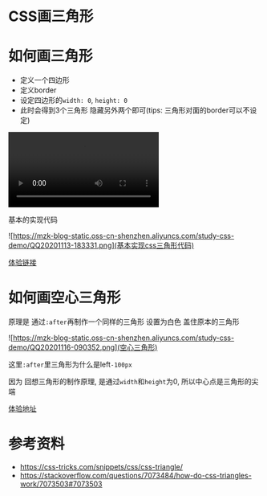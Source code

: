 # CSS画三角形

# 如何画三角形

- 定义一个四边形
- 定义border
- 设定四边形的`width: 0`, `height: 0`
- 此时会得到3个三角形 隐藏另外两个即可(tips: 三角形对面的border可以不设定)

<video controls>
    <source src="https://mzk-blog-static.oss-cn-shenzhen.aliyuncs.com/study-css-demo/QQ20201113-164907-HD.mp4" type="video/mp4">
</video>

基本的实现代码

![https://mzk-blog-static.oss-cn-shenzhen.aliyuncs.com/study-css-demo/QQ20201113-183331.png](基本实现css三角形代码)


[体验链接](http://study-css-demo.404mzk.com/effect/triangle/)

# 如何画空心三角形

原理是 通过`:after`再制作一个同样的三角形 设置为白色 盖住原本的三角形

![https://mzk-blog-static.oss-cn-shenzhen.aliyuncs.com/study-css-demo/QQ20201116-090352.png](空心三角形)

这里`:after`里三角形为什么是left`-100px`

因为 回想三角形的制作原理, 是通过`width`和`height`为0, 所以中心点是三角形的尖端

[体验地址](http://mzk-study-css-demo.404mzk.com/effect/triangle/hollow/)

# 参考资料

- https://css-tricks.com/snippets/css/css-triangle/
- https://stackoverflow.com/questions/7073484/how-do-css-triangles-work/7073503#7073503